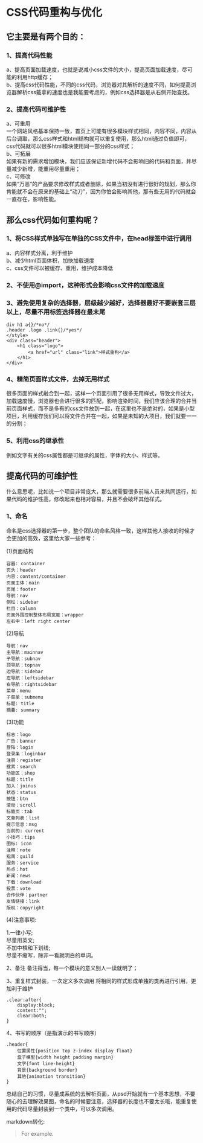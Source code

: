 # CSS代码重构与优化
## 它主要是有两个目的： 
### 1、提高代码性能 
a、提高页面加载速度，也就是说减小css文件的大小，提高页面加载速度，尽可能的利用http缓存；   
b、提高css代码性能，不同的css代码，浏览器对其解析的速度不同，如何提高浏览器解析css戴拿的速度也是我能要考虑的，例如css选择器是从右侧开始查找。
### 2、提高代码可维护性 
a、可重用   
一个网站风格基本保持一致，首页上可能有很多模块样式相同，内容不同，内容从后台调取，那么css样式和html结构就可以重复使用，那么html通过负值即可，css代码就可以很多html模块使用同一部分的css样式；   
b、可拓展   
如果有新的需求增加模块，我们应该保证新增代码不会影响旧的代码和页面，并尽量减少新增，能重用尽量重用；   
c、可修改   
如果“万恶”的产品要求修改样式或者删除，如果当初没有进行很好的规划，那么你肯能就不会在原来的基础上“动刀”，因为你怕会影响其他，那有些无用的代码就会一直存在，影响性能。  

## 那么css代码如何重构呢？ 
### 1、将CSS样式单独写在单独的CSS文件中，在head标签中进行调用 
a、内容样式分离，利于维护   
b、减少html页面体积，加快加载速度   
c、css文件可以被缓存、重用，维护成本降低  
### 2、不使用@import，这种形式会影响css文件的加载速度
### 3、避免使用复杂的选择器，层级越少越好，选择器最好不要嵌套三层以上，尽量不用标签选择器在最末尾
```
div h1 a{}/*no*/
.header .logo .link{}/*yes*/
</style>
<div class="header">
    <h1 class="logo">
        <a href="url" class="link">样式重构</a>
    </h1>
</div>
```
### 4、精简页面样式文件，去掉无用样式 
很多页面的样式融合到一起，这样一个页面引用了很多无用样式，导致文件过大，加载速度慢，浏览器也会进行很多的匹配，影响渲染时间，我们应该合理的合并当前页面样式，而不是多有的css文件放到一起，在这里也不是绝对的，如果是小型项目，利用缓存我们可以将文件合并在一起，如果是未知的大项目，我们就要一一的分割；
### 5、利用css的继承性 
例如文字有关的css属性都是可继承的属性，字体的大小、样式等。

## 提高代码的可维护性
什么意思呢，比如说一个项目非常庞大，那么就需要很多前端人员来共同运行，如果代码的维护性高，修改起来也相对容易，并且不会破坏其他样式。
### 1、命名 
命名是css选择器的第一步，整个团队的命名风格一致，这样其他人接收的时候才会更加的高效，这里给大家一些参考：

(1)页面结构
```
容器: container
页头：header
内容：content/container
页面主体：main
页尾：footer
导航：nav
侧栏：sidebar
栏目：column
页面外围控制整体布局宽度：wrapper
左右中：left right center
```  
(2)导航  
```
导航：nav
主导航：mainnav
子导航：subnav
顶导航：topnav
边导航：sidebar
左导航：leftsidebar
右导航：rightsidebar
菜单：menu
子菜单：submenu
标题: title
摘要: summary  
```
(3)功能  
```  
标志：logo
广告：banner
登陆：login
登录条：loginbar
注册：register
搜索：search
功能区：shop
标题：title
加入：joinus
状态：status
按钮：btn
滚动：scroll
标籤页：tab
文章列表：list
提示信息：msg
当前的: current
小技巧：tips
图标: icon
注释：note
指南：guild
服务：service
热点：hot
新闻：news
下载：download
投票：vote
合作伙伴：partner
友情链接：link
版权：copyright
```

(4)注意事项:  

1.一律小写;  
  尽量用英文;  
  不加中槓和下划线;  
  尽量不缩写，除非一看就明白的单词。  

2、备注 
备注得当，每一个模块的意义别人一读就明了；

3、重复样式封装，一次定义多次调用 
将相同的样式形成单独的类再进行引用，更加利于维护

```
.clear:after{
    display:block;
    content:"";
    clear:both;
}
```

4、书写的顺序（是指演示的书写顺序）

```
.header{
    位置属性{position top z-index display float}
    盒子模型{width height padding margin}
    文字{font line-height}
    背景{background border}
    其他{animation transition}
}
```
总结自己的习惯，尽量成系统的去解析页面，从psd开始就有一个基本思想，不要随心的去理解效果图，命名的时候要注意，选择器的长度也不要太长哦，能重复使用的代码尽量封装到一个类中，可以多次调用。

markdown转化:

<blockquote>
<p>For example.</p>
</blockquote>